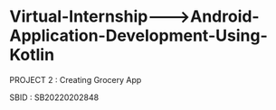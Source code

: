 # Virtual-Internship--->Android-Application-Development-Using-Kotlin

PROJECT 2 : Creating Grocery App

SBID	:	SB20220202848



 
